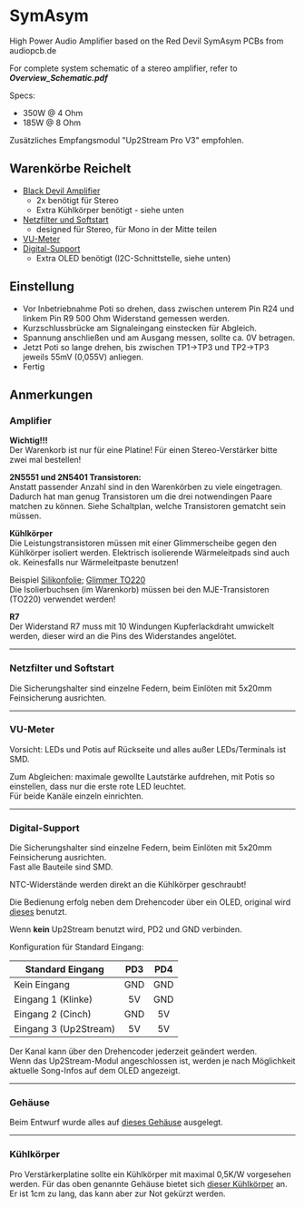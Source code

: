 # SymAsym

High Power Audio Amplifier based on the Red Devil SymAsym PCBs from audiopcb.de

For complete system schematic of a stereo amplifier, refer to _**Overview_Schematic.pdf**_

Specs:  

- 350W @ 4 Ohm
- 185W @ 8 Ohm

Zusätzliches Empfangsmodul "Up2Stream Pro V3" empfohlen.

## Warenkörbe Reichelt

- [Black Devil Amplifier](https://www.reichelt.de/my/2100439) 
  - 2x benötigt für Stereo
  - Extra Kühlkörper benötigt - siehe unten
- [Netzfilter und Softstart](https://www.reichelt.de/my/2100481)
  - designed für Stereo, für Mono in der Mitte teilen
- [VU-Meter](https://www.reichelt.de/my/2100492)
- [Digital-Support](https://www.reichelt.de/my/2100502)
  - Extra OLED benötigt (I2C-Schnittstelle, siehe unten)

## Einstellung

- Vor Inbetriebnahme Poti so drehen, dass zwischen unterem Pin R24 und linkem Pin R9 500 Ohm Widerstand gemessen werden.  
- Kurzschlussbrücke am Signaleingang einstecken für Abgleich.  
- Spannung anschließen und am Ausgang messen, sollte ca. 0V betragen.  
- Jetzt Poti so lange drehen, bis zwischen TP1->TP3 und TP2->TP3 jeweils 55mV (0,055V) anliegen.  
- Fertig

## Anmerkungen

### Amplifier

**Wichtig!!!**  
Der Warenkorb ist nur für eine Platine! Für einen Stereo-Verstärker bitte zwei mal bestellen!

**2N5551 und 2N5401 Transistoren:**  
Anstatt passender Anzahl sind in den Warenkörben zu viele eingetragen. Dadurch hat man genug Transistoren um die drei notwendingen Paare matchen zu können. Siehe Schaltplan, welche Transistoren gematcht sein müssen.

**Kühlkörper**  
Die Leistungstransistoren müssen mit einer Glimmerscheibe gegen den Kühlkörper isoliert werden. Elektrisch isolierende Wärmeleitpads sind auch ok. Keinesfalls nur Wärmeleitpaste benutzen!

Beispiel [Silikonfolie](https://www.reichelt.de/silikon-isolierfolie-200x200x0-18mm-si-4018-p35416.html?&trstct=pos_1&nbc=1); [Glimmer TO220](https://www.reichelt.de/glimmerscheibe-fuer-gehaeuse-to-220-glimmer-to-220-p8194.html?&trstct=pos_5&nbc=1)  
Die Isolierbuchsen (im Warenkorb) müssen bei den MJE-Transistoren (TO220) verwendet werden!

**R7**  
Der Widerstand R7 muss mit 10 Windungen Kupferlackdraht umwickelt werden, dieser wird an die Pins des Widerstandes angelötet. 

---

### Netzfilter und Softstart

Die Sicherungshalter sind einzelne Federn, beim Einlöten mit 5x20mm Feinsicherung ausrichten.  

---

### VU-Meter

Vorsicht: LEDs und Potis auf Rückseite und alles außer LEDs/Terminals ist SMD.

Zum Abgleichen: maximale gewollte Lautstärke aufdrehen, mit Potis so einstellen, dass nur die erste rote LED leuchtet.  
Für beide Kanäle einzeln einrichten.

---

### Digital-Support

Die Sicherungshalter sind einzelne Federn, beim Einlöten mit 5x20mm Feinsicherung ausrichten.  
Fast alle Bauteile sind SMD.

NTC-Widerstände werden direkt an die Kühlkörper geschraubt!

Die Bedienung erfolg neben dem Drehencoder über ein OLED, original wird [dieses](https://www.reichelt.de/entwicklerboards-display-oled-2-42-128x64-pixel-debo-oled-2-42-p335005.html?&trstct=pos_3&nbc=1) benutzt.

Wenn **kein** Up2Stream benutzt wird, PD2 und GND verbinden.

Konfiguration für Standard Eingang:

| Standard Eingang      | PD3 | PD4 |
|-----------------------|:---:|:---:|
| Kein Eingang          | GND | GND |
| Eingang 1 (Klinke)    |  5V | GND |
| Eingang 2 (Cinch)     | GND |  5V |
| Eingang 3 (Up2Stream) |  5V |  5V |

Der Kanal kann über den Drehencoder jederzeit geändert werden.  
Wenn das Up2Stream-Modul angeschlossen ist, werden je nach Möglichkeit aktuelle Song-Infos auf dem OLED angezeigt. 

---

### Gehäuse

Beim Entwurf wurde alles auf [dieses Gehäuse](https://www.reichelt.de/19-rack-gehaeuse-3-he-sin-3-he-sw-p247242.html?&trstct=pos_0&nbc=1) ausgelegt.

---

### Kühlkörper

Pro Verstärkerplatine sollte ein Kühlkörper mit maximal 0,5K/W vorgesehen werden. Für das oben genannte Gehäuse bietet sich [dieser Kühlkörper](https://www.reichelt.de/kuehlkoerper-100-mm-alu-0-4-k-w-sk-56-100-sa-p227981.html?&trstct=pol_5&nbc=1) an. Er ist 1cm zu lang, das kann aber zur Not gekürzt werden. 